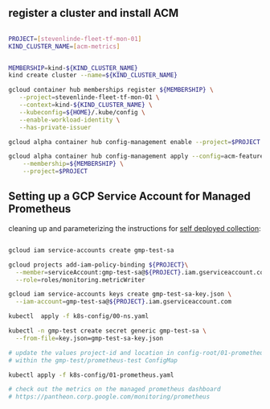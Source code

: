 

## register a cluster and install ACM

```bash

PROJECT=[stevenlinde-fleet-tf-mon-01]
KIND_CLUSTER_NAME=[acm-metrics]


MEMBERSHIP=kind-${KIND_CLUSTER_NAME}
kind create cluster --name=${KIND_CLUSTER_NAME}

gcloud container hub memberships register ${MEMBERSHIP} \
   --project=stevenlinde-fleet-tf-mon-01 \
   --context=kind-${KIND_CLUSTER_NAME} \
   --kubeconfig=${HOME}/.kube/config \
   --enable-workload-identity \
   --has-private-issuer

gcloud alpha container hub config-management enable --project=$PROJECT

gcloud alpha container hub config-management apply --config=acm-feature-config.yaml \
    --membership=${MEMBERSHIP} \
    --project=$PROJECT

```

## Setting up a GCP Service Account for Managed Prometheus

cleaning up and parameterizing the instructions for [self deployed collection](https://cloud.google.com/stackdriver/docs/managed-prometheus/setup-unmanaged):

```bash

gcloud iam service-accounts create gmp-test-sa

gcloud projects add-iam-policy-binding ${PROJECT}\
  --member=serviceAccount:gmp-test-sa@${PROJECT}.iam.gserviceaccount.com \
  --role=roles/monitoring.metricWriter

gcloud iam service-accounts keys create gmp-test-sa-key.json \
  --iam-account=gmp-test-sa@${PROJECT}.iam.gserviceaccount.com

kubectl  apply -f k8s-config/00-ns.yaml

kubectl -n gmp-test create secret generic gmp-test-sa \
  --from-file=key.json=gmp-test-sa-key.json

# update the values project-id and location in config-root/01-prometheus.yaml
# within the gmp-test/prometheus-test ConfigMap

kubectl apply -f k8s-config/01-prometheus.yaml

# check out the metrics on the managed prometheus dashboard
# https://pantheon.corp.google.com/monitoring/prometheus



```